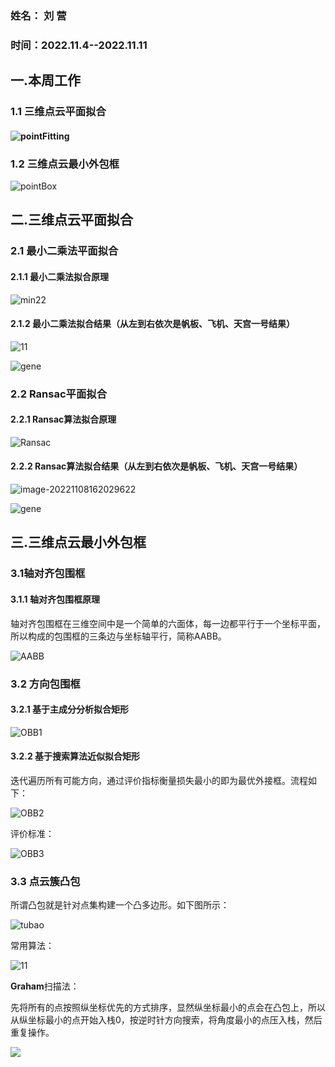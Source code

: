 ### 姓名： 刘 营

### 时间：2022.11.4--2022.11.11



## 一.本周工作

### 1.1 三维点云平面拟合

#### ![pointFitting](./images/2022.11.11/min2/pointFitting.jpg)

### 1.2 三维点云最小外包框

![pointBox](./images/2022.11.11/pointBox/pointBox.jpg)



## 二.三维点云平面拟合

### 2.1 最小二乘法平面拟合

#### 2.1.1 最小二乘法拟合原理

![min22](./images/2022.11.11/min2/min22.jpg)

#### 2.1.2 最小二乘法拟合结果（从左到右依次是帆板、飞机、天宫一号结果）

![11](./images/2022.11.11/min2/11.jpg)

![gene](./images/2022.11.11/min2/gene.jpg)

### 2.2 Ransac平面拟合

#### 2.2.1 Ransac算法拟合原理

![Ransac](./images/2022.11.11/ransac/Ransac.jpg)

#### 2.2.2 Ransac算法拟合结果（从左到右依次是帆板、飞机、天宫一号结果）

![image-20221108162029622](./images/2022.11.11/ransac/12.jpg)

![gene](./images/2022.11.11/ransac/gene.jpg)

## 三.三维点云最小外包框

### 3.1轴对齐包围框

#### 3.1.1 轴对齐包围框原理

轴对齐包围框在三维空间中是一个简单的六面体，每一边都平行于一个坐标平面，所以构成的包围框的三条边与坐标轴平行，简称AABB。

![AABB](./images/2022.11.11/pointBox/AABB.jpg)

### 3.2 方向包围框

#### 3.2.1 基于主成分分析拟合矩形

![OBB1](./images/2022.11.11/pointBox/OBB1.jpg)

#### 3.2.2 基于搜索算法近似拟合矩形

迭代遍历所有可能方向，通过评价指标衡量损失最小的即为最优外接框。流程如下：

![OBB2](./images/2022.11.11/pointBox/OBB2.jpg)

评价标准：

![OBB3](./images/2022.11.11/pointBox/OBB3.jpg)

### 3.3 点云簇凸包

所谓凸包就是针对点集构建一个凸多边形。如下图所示：

![tubao](./images/2022.11.11/pointBox/tubao.jpg)

常用算法：

![11](./images/2022.11.11/pointBox/11.jpg)

**Graham**扫描法：

先将所有的点按照纵坐标优先的方式排序，显然纵坐标最小的点会在凸包上，所以从纵坐标最小的点开始入栈0，按逆时针方向搜索，将角度最小的点压入栈，然后重复操作。

![](./images/2022.11.11/pointBox/aaa.gif)















